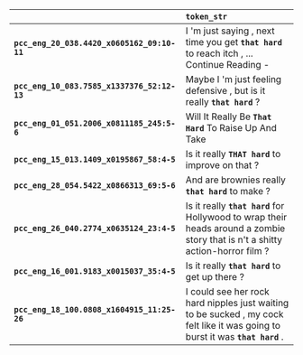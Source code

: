 |                                             | `token_str`                                                                                                                      |
|:--------------------------------------------|:---------------------------------------------------------------------------------------------------------------------------------|
| **`pcc_eng_20_038.4420_x0605162_09:10-11`** | I 'm just saying , next time you get __``that hard``__ to reach itch , ... Continue Reading -                                    |
| **`pcc_eng_10_083.7585_x1337376_52:12-13`** | Maybe I 'm just feeling defensive , but is it really __``that hard``__ ?                                                         |
| **`pcc_eng_01_051.2006_x0811185_245:5-6`**  | Will It Really Be __``That Hard``__ To Raise Up And Take                                                                         |
| **`pcc_eng_15_013.1409_x0195867_58:4-5`**   | Is it really __``THAT hard``__ to improve on that ?                                                                              |
| **`pcc_eng_28_054.5422_x0866313_69:5-6`**   | And are brownies really __``that hard``__ to make ?                                                                              |
| **`pcc_eng_26_040.2774_x0635124_23:4-5`**   | Is it really __``that hard``__ for Hollywood to wrap their heads around a zombie story that is n't a shitty action-horror film ? |
| **`pcc_eng_16_001.9183_x0015037_35:4-5`**   | Is it really __``that hard``__ to get up there ?                                                                                 |
| **`pcc_eng_18_100.0808_x1604915_11:25-26`** | I could see her rock hard nipples just waiting to be sucked , my cock felt like it was going to burst it was __``that hard``__ . |